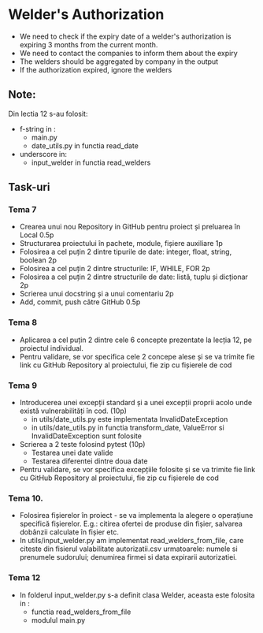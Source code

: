 # Welder's Authorization

- We need to check if the expiry date of a welder's authorization is expiring 3 months from the current month.
- We need to contact the companies to inform them about the expiry
- The welders should be aggregated by company in the output
- If the authorization expired, ignore the welders

## Note:

Din lectia 12 s-au folosit:
- f-string in :
    - main.py
    - date_utils.py in functia read_date
- underscore in:
  - input_welder in functia read_welders

## Task-uri

### Tema 7

- Crearea unui nou Repository in GitHub pentru proiect și preluarea în Local 0.5p 
- Structurarea proiectului în pachete, module, fișiere auxiliare 1p
- Folosirea a cel puțin 2 dintre tipurile de date: integer, float, string, boolean 2p
- Folosirea a cel puțin 2 dintre structurile: IF, WHILE, FOR 2p
- Folosirea a cel puțin 2 dintre structurile de date: listă, tuplu și dicționar 2p
- Scrierea unui docstring și a unui comentariu 2p
- Add, commit, push către GitHub 0.5p 

### Tema 8

- Aplicarea a cel puțin 2 dintre cele 6 concepte prezentate la lecția 12, pe proiectul individual.
- Pentru validare, se vor specifica cele 2 concepe alese și se va trimite fie link cu GitHub Repository al proiectului, fie zip cu fișierele de cod

### Tema 9
- Introducerea unei excepții standard și a unei excepții proprii acolo unde există vulnerabilități în cod. (10p)
  - in utils/date_utils.py  este implementata InvalidDateException
  - in utils/date_utils.py in functia transform_date, ValueError si InvalidDateException sunt folosite
- Scrierea a 2 teste folosind pytest (10p)
  - Testarea unei date valide
  - Testarea diferentei dintre doua date
- Pentru validare, se vor specifica excepțiile folosite și se va trimite fie link cu GitHub Repository al proiectului, fie zip cu fișierele de cod

### Tema 10.

- Folosirea fișierelor în proiect - se va implementa la alegere o operațiune specifică fișierelor. E.g.: citirea ofertei de produse din fișier, salvarea dobânzii calculate în fișier etc.
- In utils/input_welder.py am implementat read_welders_from_file, care citeste din fisierul valabilitate autorizatii.csv urmatoarele: numele si prenumele sudorului; denumirea firmei si data expirarii autorizatiei.

### Tema 12

- In folderul input_welder.py s-a definit clasa Welder, aceasta este folosita in :
  - functia read_welders_from_file
  - modulul main.py
